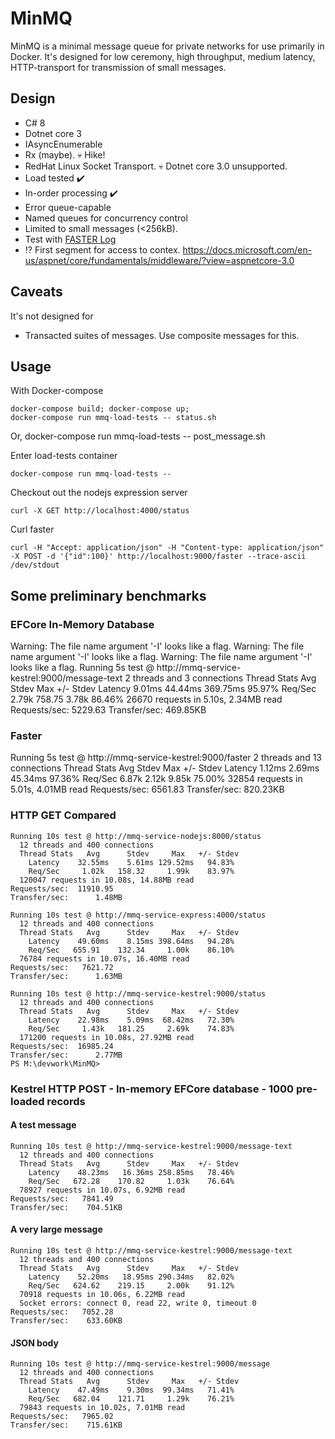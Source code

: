 # MinMQ

MinMQ is a minimal message queue for private networks for use primarily in Docker. It's designed for
low ceremony, high throughput, medium latency, HTTP-transport for transmission of small messages.

## Design
- C# 8
- Dotnet core 3
- IAsyncEnumerable
- Rx (maybe). :skull: Hike!
- RedHat Linux Socket Transport. :skull: Dotnet core 3.0 unsupported.
- Load tested :heavy_check_mark:
- In-order processing :heavy_check_mark:
- Error queue-capable
- Named queues for concurrency control
- Limited to small messages (<256kB).
- Test with [FASTER Log](https://github.com/microsoft/FASTER/blob/master/docs/cs/FasterLog.md)
- !? First segment for access to contex. https://docs.microsoft.com/en-us/aspnet/core/fundamentals/middleware/?view=aspnetcore-3.0


## Caveats
It's not designed for
- Transacted suites of messages. Use composite messages for this.

## Usage
With Docker-compose

    docker-compose build; docker-compose up;
    docker-compose run mmq-load-tests -- status.sh
  
Or, 
    docker-compose run mmq-load-tests -- post_message.sh

Enter load-tests container

    docker-compose run mmq-load-tests --

Checkout out the nodejs expression server

    curl -X GET http://localhost:4000/status

Curl faster

    curl -H "Accept: application/json" -H "Content-type: application/json" -X POST -d '{"id":100}' http://localhost:9000/faster --trace-ascii /dev/stdout


## Some preliminary benchmarks
### EFCore In-Memory Database

Warning: The file name argument '-I' looks like a flag.
Warning: The file name argument '-I' looks like a flag.
Warning: The file name argument '-I' looks like a flag.
Running 5s test @ http://mmq-service-kestrel:9000/message-text
  2 threads and 3 connections
  Thread Stats   Avg      Stdev     Max   +/- Stdev
    Latency     9.01ms   44.44ms 369.75ms   95.97%
    Req/Sec     2.79k   758.75     3.78k    86.46%
  26670 requests in 5.10s, 2.34MB read
Requests/sec:   5229.63
Transfer/sec:    469.85KB

### Faster

Running 5s test @ http://mmq-service-kestrel:9000/faster
  2 threads and 13 connections
  Thread Stats   Avg      Stdev     Max   +/- Stdev
    Latency     1.12ms    2.69ms  45.34ms   97.36%
    Req/Sec     6.87k     2.12k    9.85k    75.00%
  32854 requests in 5.01s, 4.01MB read
Requests/sec:   6561.83
Transfer/sec:    820.23KB

### HTTP GET Compared
```
Running 10s test @ http://mmq-service-nodejs:8000/status
  12 threads and 400 connections
  Thread Stats   Avg      Stdev     Max   +/- Stdev
    Latency    32.55ms    5.61ms 129.52ms   94.83%
    Req/Sec     1.02k   158.32     1.99k    83.97%
  120047 requests in 10.08s, 14.88MB read
Requests/sec:  11910.95
Transfer/sec:      1.48MB

Running 10s test @ http://mmq-service-express:4000/status
  12 threads and 400 connections
  Thread Stats   Avg      Stdev     Max   +/- Stdev
    Latency    49.60ms    8.15ms 398.64ms   94.28%
    Req/Sec   655.91    132.34     1.00k    86.10%
  76784 requests in 10.07s, 16.40MB read
Requests/sec:   7621.72
Transfer/sec:      1.63MB

Running 10s test @ http://mmq-service-kestrel:9000/status
  12 threads and 400 connections
  Thread Stats   Avg      Stdev     Max   +/- Stdev
    Latency    22.98ms    5.09ms  68.42ms   72.30%
    Req/Sec     1.43k   181.25     2.69k    74.83%
  171200 requests in 10.08s, 27.92MB read
Requests/sec:  16985.24
Transfer/sec:      2.77MB
PS M:\devwork\MinMQ>
``` 

### Kestrel HTTP POST - In-memory EFCore database - 1000 pre-loaded records
#### A test message

    Running 10s test @ http://mmq-service-kestrel:9000/message-text
      12 threads and 400 connections
      Thread Stats   Avg      Stdev     Max   +/- Stdev
        Latency    48.23ms   16.36ms 258.85ms   78.46%
        Req/Sec   672.28    170.82     1.03k    76.64%
      78927 requests in 10.07s, 6.92MB read
    Requests/sec:   7841.49
    Transfer/sec:    704.51KB

#### A very large message

    Running 10s test @ http://mmq-service-kestrel:9000/message-text
      12 threads and 400 connections
      Thread Stats   Avg      Stdev     Max   +/- Stdev
        Latency    52.20ms   18.95ms 290.34ms   82.02%
        Req/Sec   624.62    219.15     2.00k    91.12%
      70918 requests in 10.06s, 6.22MB read
      Socket errors: connect 0, read 22, write 0, timeout 0
    Requests/sec:   7052.28
    Transfer/sec:    633.60KB

#### JSON body

    Running 10s test @ http://mmq-service-kestrel:9000/message
      12 threads and 400 connections
      Thread Stats   Avg      Stdev     Max   +/- Stdev
        Latency    47.49ms    9.30ms  99.34ms   71.41%
        Req/Sec   682.04    121.71     1.29k    76.21%
      79843 requests in 10.02s, 7.01MB read
    Requests/sec:   7965.02
    Transfer/sec:    715.61KB
